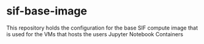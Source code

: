 # sif-base-image
This repository holds the configuration for the base SIF compute image that is used for the VMs that hosts the users Jupyter Notebook Containers
